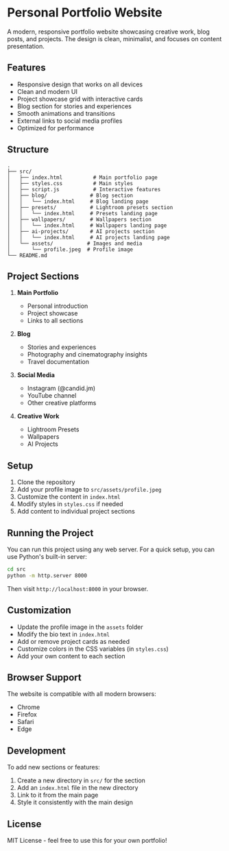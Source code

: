 # Personal Portfolio Website

A modern, responsive portfolio website showcasing creative work, blog posts, and projects. The design is clean, minimalist, and focuses on content presentation.

## Features

- Responsive design that works on all devices
- Clean and modern UI
- Project showcase grid with interactive cards
- Blog section for stories and experiences
- Smooth animations and transitions
- External links to social media profiles
- Optimized for performance

## Structure

```
.
├── src/
│   ├── index.html          # Main portfolio page
│   ├── styles.css          # Main styles
│   ├── script.js           # Interactive features
│   ├── blog/              # Blog section
│   │   └── index.html     # Blog landing page
│   ├── presets/           # Lightroom presets section
│   │   └── index.html     # Presets landing page
│   ├── wallpapers/        # Wallpapers section
│   │   └── index.html     # Wallpapers landing page
│   ├── ai-projects/       # AI projects section
│   │   └── index.html     # AI projects landing page
│   └── assets/           # Images and media
│       └── profile.jpeg  # Profile image
└── README.md
```

## Project Sections

1. **Main Portfolio**
   - Personal introduction
   - Project showcase
   - Links to all sections

2. **Blog**
   - Stories and experiences
   - Photography and cinematography insights
   - Travel documentation

3. **Social Media**
   - Instagram (@candid.jm)
   - YouTube channel
   - Other creative platforms

4. **Creative Work**
   - Lightroom Presets
   - Wallpapers
   - AI Projects

## Setup

1. Clone the repository
2. Add your profile image to `src/assets/profile.jpeg`
3. Customize the content in `index.html`
4. Modify styles in `styles.css` if needed
5. Add content to individual project sections

## Running the Project

You can run this project using any web server. For a quick setup, you can use Python's built-in server:

```bash
cd src
python -m http.server 8000
```

Then visit `http://localhost:8000` in your browser.

## Customization

- Update the profile image in the `assets` folder
- Modify the bio text in `index.html`
- Add or remove project cards as needed
- Customize colors in the CSS variables (in `styles.css`)
- Add your own content to each section

## Browser Support

The website is compatible with all modern browsers:
- Chrome
- Firefox
- Safari
- Edge

## Development

To add new sections or features:
1. Create a new directory in `src/` for the section
2. Add an `index.html` file in the new directory
3. Link to it from the main page
4. Style it consistently with the main design

## License

MIT License - feel free to use this for your own portfolio!
